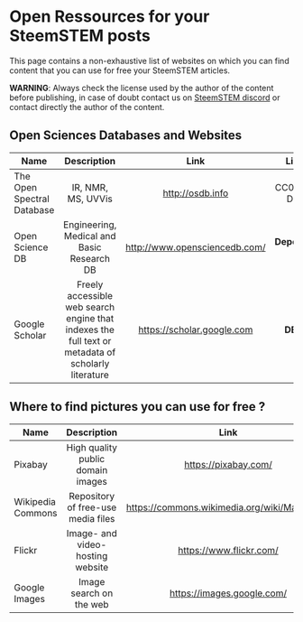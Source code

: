 # Open Ressources for your SteemSTEM posts

This page contains a non-exhaustive list of websites on which you can find content that you can use for free your SteemSTEM articles.

**WARNING**: Always check the license used by the author of the content before publishing, in case of doubt contact us on [SteemSTEM discord](https://discord.gg/4bqQt5G) or contact directly the author of the content.

## Open Sciences Databases and Websites			

|Name                      |	Description                             |	Link              |	Licence                   |
| ------------------------ |:----------------------------------------:| :----------------:|:-------------------------:|
|The Open Spectral Database|IR, NMR, MS, UVVis                        |http://osdb.info   |CC0 - Public Domain        |
|Open Science DB           |Engineering, Medical and Basic Research DB|http://www.opensciencedb.com/ |**Depend**/CC-BY|
|Google Scholar|Freely accessible web search engine that indexes the full text or metadata of scholarly literature| https://scholar.google.com |**DEPEND**|


## Where to find pictures you can use for free ?			

|Name                      |	Description                             |	Link              |	Licence                   |
| ------------------------ |:----------------------------------------:| :----------------:|:-------------------------:|
|Pixabay                   |	High quality public domain images       |https://pixabay.com/| CC0 - Public Domain      |
|Wikipedia Commons         |Repository of free-use media files	|https://commons.wikimedia.org/wiki/Main_Page	|**Depend**|
|Flickr                    |Image- and video-hosting website	|https://www.flickr.com/	|**Depend**|
|Google Images             |  Image search on the web |https://images.google.com/ | **Depend** |
